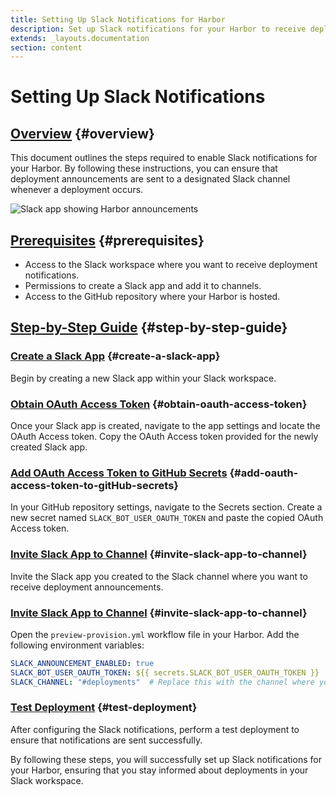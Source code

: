 ```yaml
---
title: Setting Up Slack Notifications for Harbor
description: Set up Slack notifications for your Harbor to receive deployment announcements. 
extends: _layouts.documentation
section: content
---
```


# Setting Up Slack Notifications

## [Overview](#overview) {#overview}
This document outlines the steps required to enable Slack notifications for your Harbor. By following these instructions, you can ensure that deployment announcements are sent to a designated Slack channel whenever a deployment occurs.

![Slack app showing Harbor announcements](/assets/docs/slack-notifications/slack-app-showing-laravel-harbor-announcements.png)

## [Prerequisites](#prerequisites) {#prerequisites}
- Access to the Slack workspace where you want to receive deployment notifications.
- Permissions to create a Slack app and add it to channels.
- Access to the GitHub repository where your Harbor is hosted.

## [Step-by-Step Guide](#step-by-step-guide) {#step-by-step-guide}

### [Create a Slack App](#create-a-slack-app) {#create-a-slack-app}
Begin by creating a new Slack app within your Slack workspace.

### [Obtain OAuth Access Token](#obtain-oauth-access-token) {#obtain-oauth-access-token}
Once your Slack app is created, navigate to the app settings and locate the OAuth Access token. Copy the OAuth Access token provided for the newly created Slack app.

### [Add OAuth Access Token to GitHub Secrets](#add-oauth-access-token-to-gitHub-secrets) {#add-oauth-access-token-to-gitHub-secrets}
In your GitHub repository settings, navigate to the Secrets section. Create a new secret named `SLACK_BOT_USER_OAUTH_TOKEN` and paste the copied OAuth Access token.

### [Invite Slack App to Channel](#invite-slack-app-to-channel) {#invite-slack-app-to-channel}
Invite the Slack app you created to the Slack channel where you want to receive deployment announcements.

### [Invite Slack App to Channel](#invite-slack-app-to-channel) {#invite-slack-app-to-channel}
Open the `preview-provision.yml` workflow file in your Harbor. Add the following environment variables:
```yaml
SLACK_ANNOUNCEMENT_ENABLED: true
SLACK_BOT_USER_OAUTH_TOKEN: ${{ secrets.SLACK_BOT_USER_OAUTH_TOKEN }}
SLACK_CHANNEL: "#deployments"  # Replace this with the channel where you invited the Slack app
```

### [Test Deployment](#test-deployment) {#test-deployment}
After configuring the Slack notifications, perform a test deployment to ensure that notifications are sent successfully.

By following these steps, you will successfully set up Slack notifications for your Harbor, ensuring that you stay informed about deployments in your Slack workspace.